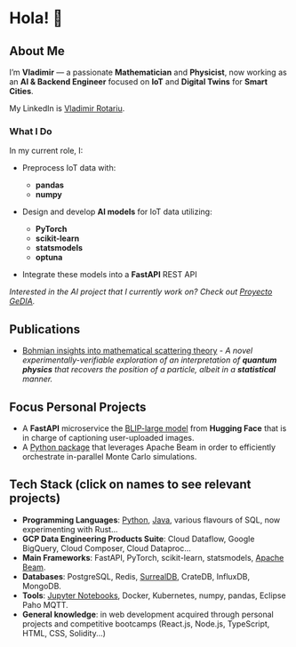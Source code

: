 # Hola! 👋

## About Me
I’m **Vladimir** — a passionate **Mathematician** and **Physicist**, now working as an **AI & Backend Engineer** focused on **IoT** and **Digital Twins** for **Smart Cities**.

My LinkedIn is [Vladimir Rotariu](https://www.linkedin.com/in/vladimir-rotariu-87081622b/).

### What I Do
In my current role, I:

- Preprocess IoT data with:
  - **pandas**
  - **numpy**
    
- Design and develop **AI models** for IoT data utilizing:
  - **PyTorch**
  - **scikit-learn**
  - **statsmodels**
  - **optuna**
    
 - Integrate these models into a **FastAPI** REST API

*Interested in the AI project that I currently work on? Check out [Proyecto GeDIA](https://servicio.grupocibernos.com/proyecto-gedia).*

## Publications 
* [Bohmian insights into mathematical scattering theory](https://scholar.google.nl/citations?view_op=view_citation&hl=nl&user=PZCJoksAAAAJ&sortby=pubdate&citation_for_view=PZCJoksAAAAJ:aqlVkmm33-oC) -
  *A novel experimentally-verifiable exploration of an interpretation of **quantum physics** that recovers the position of a particle, albeit in a **statistical** manner.*

## Focus Personal Projects
* A **FastAPI** microservice the [BLIP-large model](https://github.com/sponteen/high_quality_image_captioner) from **Hugging Face** that is in charge of captioning user-uploaded images.
* A [Python package](https://github.com/vladimirrotariu/parallel-monte-carlo-simulations) that leverages Apache Beam in order to efficiently orchestrate in-parallel Monte Carlo simulations.

## Tech Stack (click on names to see relevant projects)
* **Programming Languages**: [Python](https://github.com/vladimirrotariu/parallel-monte-carlo-simulations/blob/main/parallel_simulations/parallel_simulations.py), [Java](https://github.com/vladimirrotariu/spark-utility-classes/tree/main), various flavours of SQL, now experimenting with Rust...
* **GCP Data Engineering Products Suite**: Cloud Dataflow, Google BigQuery, Cloud Composer, Cloud Dataproc...
* **Main Frameworks**: FastAPI, PyTorch, scikit-learn, statsmodels, [Apache Beam](https://github.com/vladimirrotariu/parallel-monte-carlo-simulations).
* **Databases**: PostgreSQL, Redis, [SurrealDB](https://github.com/vladimirrotariu/surrealml-vs-onnx-vs-pytorch/tree/main), CrateDB, InfluxDB, MongoDB.
* **Tools**: [Jupyter Notebooks](https://github.com/vladimirrotariu/parallel-monte-carlo-simulations/blob/main/demos/demo_coin_sequences.ipynb), Docker, Kubernetes, numpy, pandas, Eclipse Paho MQTT.
* **General knowledge**: in web development acquired through personal projects and competitive bootcamps (React.js, Node.js, TypeScript, HTML, CSS, Solidity...)
